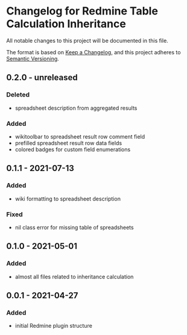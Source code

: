 # Changelog for Redmine Table Calculation Inheritance

All notable changes to this project will be documented in this file.

The format is based on [Keep a Changelog](https://keepachangelog.com/en/1.0.0/),
and this project adheres to [Semantic Versioning](https://semver.org/spec/v2.0.0.html).

## 0.2.0 - unreleased

### Deleted

* spreadsheet description from aggregated results

### Added

* wikitoolbar to spreadsheet result row comment field
* prefilled spreadsheet result row data fields
* colored badges for custom field enumerations

## 0.1.1 - 2021-07-13

### Added

* wiki formatting to spreadsheet description

### Fixed

* nil class error for missing table of spreadsheets

## 0.1.0 - 2021-05-01

### Added

* almost all files related to inheritance calculation

## 0.0.1 - 2021-04-27

### Added

* initial Redmine plugin structure
